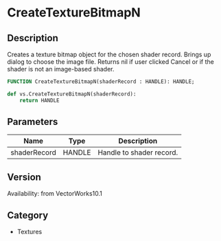 # CreateTextureBitmapN

## Description
Creates a texture bitmap object for the chosen shader record.  Brings up dialog to choose the image file.  Returns nil if user clicked Cancel or if the shader is not an image-based shader.

```pascal
FUNCTION CreateTextureBitmapN(shaderRecord : HANDLE): HANDLE;
```

```python
def vs.CreateTextureBitmapN(shaderRecord):
    return HANDLE
```

## Parameters
|Name|Type|Description|
|---|---|---|
|shaderRecord|HANDLE|Handle to shader record.|

## Version
Availability: from VectorWorks10.1

## Category
* Textures

